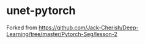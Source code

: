 # unet-pytorch

Forked from https://github.com/Jack-Cherish/Deep-Learning/tree/master/Pytorch-Seg/lesson-2
